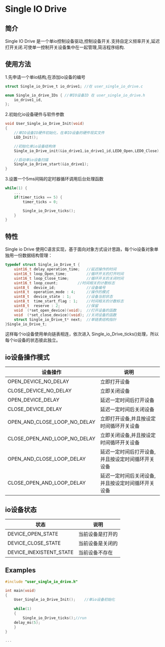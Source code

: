 # Single IO Drive

## 简介
Single IO Drive 是一个单io控制设备驱动,控制设备开关.支持自定义频率开关,延迟打开关闭.可使单一控制开关设备集中在一起管理,简洁程序结构.

## 使用方法
1.先申请一个单io结构,在添加io设备的编号

```c
struct Single_io_Drive_t io_drive1; //在 user_single_io_drive.c

enum Single_io_drive_IDs { //单IO设备ID 在 user_single_io_drive.h
    io_drive1_id,
};
```
2.初始化io设备硬件与软件参数

```c
void User_Single_io_Drive_Init(void)
{
    //单IO设备IO硬件初始化，在单IO设备的硬件现实文件
    LED_Init();

    //初始化单io设备结构体
    Single_io_Drive_init(&io_drive1,io_drive1_id,LED0_Open,LED0_Close); // LED0_Open 打开设备函数, LED0_Close 关闭设备函数

    //启动单io设备扫描
    Single_io_Drive_start(&io_drive1);
}
```
3.设置一个5ms间隔的定时器循环调用后台处理函数

```c
while(1) {
    ...
    if(timer_ticks == 5) {
        timer_ticks = 0;

        Single_io_Drive_ticks();
    }
}
```

## 特性

Single io Drive 使用C语言实现，基于面向对象方式设计思路，每个io设备对象单独用一份数据结构管理：

```c
typedef struct Single_io_Drive_t {
    uint16_t delay_operation_time;   //延迟操作的时间
    uint16_t loop_Open_time;	     //循环开关的打开时间
    uint16_t loop_Close_time;	     //循环开关的关闭时间
    uint16_t loop_count;	     //时间相关的计数标志
    uint8_t  device_id;              //设备编号
    uint8_t  operation_mode : 4;     //操作的模式
    uint8_t  device_state : 1;       //设备当前状态
    uint8_t  time_start_flag : 1;    //时间相关的计数标志
    uint8_t  reserve : 2;            //保留
    void  (*set_open_device)(void);  //打开设备的函数
    void  (*set_close_device)(void); //关闭设备的函数
    struct Single_io_Drive_t* next;  //单链表结构指针
}Single_io_Drive_t;
```
这样每个io设备使用单向链表相连，依次进入 Single_io_Drive_ticks()处理，所以每个io设备的状态彼此独立。


## io设备操作模式

设备操作 | 说明
---|---
OPEN_DEVICE_NO_DELAY | 立即打开设备
CLOSE_DEVICE_NO_DELAY | 立即关闭设备
OPEN_DEVICE_DELAY | 延迟一定时间后打开设备
CLOSE_DEVICE_DELAY | 延迟一定时间后关闭设备
OPEN_AND_CLOSE_LOOP_NO_DELAY | 立即打开设备,并且按设定时间循环开关设备
CLOSE_OPEN_AND_LOOP_NO_DELAY | 立即关闭设备,并且按设定时间循环开关设备
OPEN_AND_CLOSE_LOOP_DELAY | 延迟一定时间后打开设备,并且按设定时间循环开关设备
CLOSE_OPEN_AND_LOOP_DELAY | 延迟一定时间后关闭设备,并且按设定时间循环开关设备

## io设备状态

状态 | 说明
---|---
DEVICE_OPEN_STATE | 当前设备是打开的
DEVICE_CLOSE_STATE | 当前设备是关闭的
DEVICE_INEXISTENT_STATE | 当前设备不存在

## Examples

```c
#include "user_single_io_drive.h"

int main(void)
{
    User_Single_io_Drive_Init();    //单io设备初始化	
	
    while(1)
    {
        Single_io_Drive_ticks();//run
	delay_ms(5);   
    }
}

...




